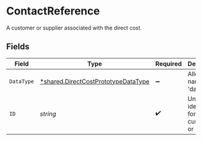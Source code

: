 # ContactReference

A customer or supplier associated with the direct cost.


## Fields

| Field                                                                                            | Type                                                                                             | Required                                                                                         | Description                                                                                      |
| ------------------------------------------------------------------------------------------------ | ------------------------------------------------------------------------------------------------ | ------------------------------------------------------------------------------------------------ | ------------------------------------------------------------------------------------------------ |
| `DataType`                                                                                       | [*shared.DirectCostPrototypeDataType](../../../pkg/models/shared/directcostprototypedatatype.md) | :heavy_minus_sign:                                                                               | Allowed name of the 'dataType'.                                                                  |
| `ID`                                                                                             | *string*                                                                                         | :heavy_check_mark:                                                                               | Unique identifier for a customer or supplier.                                                    |